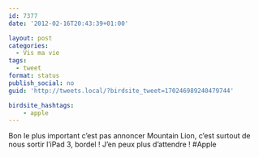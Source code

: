 ```yaml
---
id: 7377
date: '2012-02-16T20:43:39+01:00'

layout: post
categories:
  - Vis ma vie
tags:
  - tweet
format: status
publish_social: no
guid: 'http://tweets.local/?birdsite_tweet=170246989240479744'

birdsite_hashtags:
    - apple
---
```


Bon le plus important c’est pas annoncer Mountain Lion, c’est surtout de nous sortir l’iPad 3, bordel ! J’en peux plus d’attendre ! #Apple